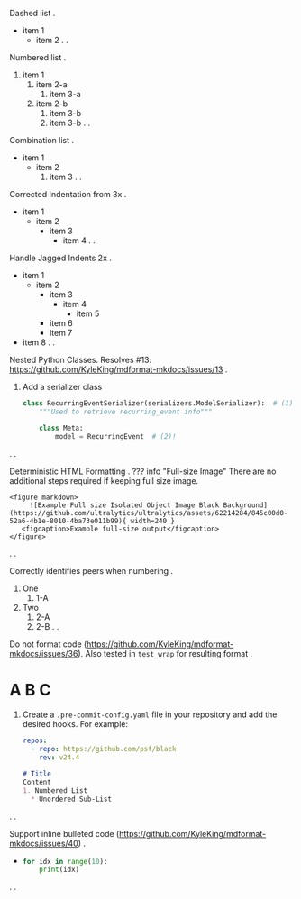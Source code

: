 Dashed list
.
- item 1
    - item 2
.
.


Numbered list
.
1. item 1
    1. item 2-a
        1. item 3-a
    2. item 2-b
        1. item 3-b
        2. item 3-b
.
.


Combination list
.
- item 1
    * item 2
        1. item 3
.
.


Corrected Indentation from 3x
.
- item 1
   - item 2
      - item 3
         - item 4
.
.

Handle Jagged Indents 2x
.
- item 1
  - item 2
    - item 3
      - item 4
        - item 5
    - item 6
    - item 7
- item 8
.
.


Nested Python Classes. Resolves #13: https://github.com/KyleKing/mdformat-mkdocs/issues/13
.
1. Add a serializer class

    ```python
    class RecurringEventSerializer(serializers.ModelSerializer):  # (1)!
        """Used to retrieve recurring_event info"""

        class Meta:
            model = RecurringEvent  # (2)!
    ```
.
.


Deterministic HTML Formatting
.
??? info "Full-size Image"
    There are no additional steps required if keeping full size image.

    <figure markdown>
         ![Example Full size Isolated Object Image Black Background](https://github.com/ultralytics/ultralytics/assets/62214284/845c00d0-52a6-4b1e-8010-4ba73e011b99){ width=240 }
       <figcaption>Example full-size output</figcaption>
    </figure>
.
.


Correctly identifies peers when numbering
.
1. One
    1. 1-A
2. Two
    1. 2-A
    2. 2-B
.
.

Do not format code (https://github.com/KyleKing/mdformat-mkdocs/issues/36). Also tested in `test_wrap` for resulting format
.
# A B C

1. Create a `.pre-commit-config.yaml` file in your repository and add the desired
   hooks. For example:

   ```yaml
   repos:
     - repo: https://github.com/psf/black
       rev: v24.4

   ```

   ```md
   # Title
   Content
   1. Numbered List
     * Unordered Sub-List
   ```
.
.

Support inline bulleted code (https://github.com/KyleKing/mdformat-mkdocs/issues/40)
.
- ```python
  for idx in range(10):
      print(idx)
  ```
.
.
